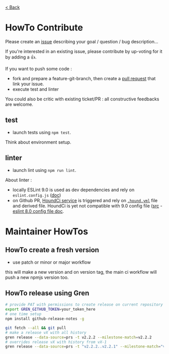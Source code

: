 [ < Back](../README.md)

# HowTo Contribute

Please create an [issue](https://github.com/boly38/node-mongotools/issues) describing your goal / question / bug description...

If you're interested in an existing issue, please contribute by up-voting for it by adding a :+1:.

If you want to push some code :
- fork and prepare a feature-git-branch, then create a [pull request](https://github.com/boly38/node-mongotools/pulls) that link your issue.
- execute test and linter

You could also be critic with existing ticket/PR : all constructive feedbacks are welcome.

## test
* launch tests using `npm test`. 

Think about environment setup.

## linter
*  launch lint using `npm run lint`.

About linter :
 - locally ESLint 9.0 is used as dev dependencies and rely on `eslint.config.js` ([doc](https://eslint.org/docs/latest/use/configure/configuration-files))
 - on Github PR, [HoundCi service](https://houndci.com) is triggered and rely on [`.hound.yml`](../.hound.yml) file and derived file. HoundCi is yet not compatible with 9.0 config file ([src](http://help.houndci.com/en/articles/2461415-supported-linters) - [eslint 8.0 config file doc](https://eslint.org/docs/v8.x/use/configure/configuration-files).

# Maintainer HowTos
## HowTo create a fresh version
- use patch or minor or major workflow

this will make a new version and on version tag, the main ci workflow will push a new npmjs version too.

## HowTo release using Gren

```bash
# provide PAT with permissions to create release on current repository
export GREN_GITHUB_TOKEN=your_token_here
# one time setup
npm install github-release-notes -g

git fetch --all && git pull
# make a release vX with all history
gren release --data-source=prs -t v2.2.2 --milestone-match=v2.2.2
# overrides release vX with history from vX-1
gren release --data-source=prs -t "v2.2.2..v2.2.1" --milestone-match="v2.2.2" --override
```
